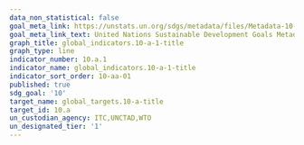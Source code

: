 ```yaml
---
data_non_statistical: false
goal_meta_link: https://unstats.un.org/sdgs/metadata/files/Metadata-10-0A-01.pdf
goal_meta_link_text: United Nations Sustainable Development Goals Metadata (pdf 564kB)
graph_title: global_indicators.10-a-1-title
graph_type: line
indicator_number: 10.a.1
indicator_name: global_indicators.10-a-1-title
indicator_sort_order: 10-aa-01
published: true
sdg_goal: '10'
target_name: global_targets.10-a-title
target_id: 10.a
un_custodian_agency: ITC,UNCTAD,WTO
un_designated_tier: '1'
---
```

